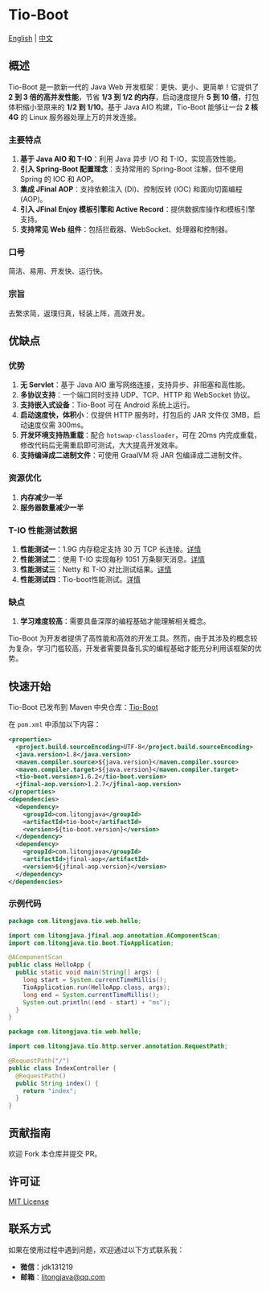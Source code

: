 # Tio-Boot
[English](readme.md) | [中文](readme_cn.md)

## 概述

Tio-Boot 是一款新一代的 Java Web 开发框架：更快、更小、更简单！它提供了 **2 到 3 倍的高并发性能**，节省 **1/3 到 1/2 的内存**，启动速度提升 **5 到 10 倍**，打包体积缩小至原来的 **1/2 到 1/10**。基于 Java AIO 构建，Tio-Boot 能够让一台 **2 核 4G** 的 Linux 服务器处理上万的并发连接。

### 主要特点

1. **基于 Java AIO 和 T-IO**：利用 Java 异步 I/O 和 T-IO，实现高效性能。
2. **引入 Spring-Boot 配置理念**：支持常用的 Spring-Boot 注解，但不使用 Spring 的 IOC 和 AOP。
3. **集成 JFinal AOP**：支持依赖注入 (DI)、控制反转 (IOC) 和面向切面编程 (AOP)。
4. **引入 JFinal Enjoy 模板引擎和 Active Record**：提供数据库操作和模板引擎支持。
5. **支持常见 Web 组件**：包括拦截器、WebSocket、处理器和控制器。

### 口号

简洁、易用、开发快、运行快。

### 宗旨

去繁求简，返璞归真，轻装上阵，高效开发。

## 优缺点

### 优势

1. **无 Servlet**：基于 Java AIO 重写网络连接，支持异步、非阻塞和高性能。
2. **多协议支持**：一个端口同时支持 UDP、TCP、HTTP 和 WebSocket 协议。
3. **支持嵌入式设备**：Tio-Boot 可在 Android 系统上运行。
4. **启动速度快，体积小**：仅提供 HTTP 服务时，打包后的 JAR 文件仅 3MB，启动速度仅需 300ms。
5. **开发环境支持热重载**：配合 `hotswap-classloader`，可在 20ms 内完成重载，修改代码后无需重启即可测试，大大提高开发效率。
6. **支持编译成二进制文件**：可使用 GraalVM 将 JAR 包编译成二进制文件。

### 资源优化

1. **内存减少一半**
2. **服务器数量减少一半**

### T-IO 性能测试数据

1. **性能测试一**：1.9G 内存稳定支持 30 万 TCP 长连接。[详情](https://www.tiocloud.com/61)
2. **性能测试二**：使用 T-IO 实现每秒 1051 万条聊天消息。[详情](https://www.tiocloud.com/41)
3. **性能测试三**：Netty 和 T-IO 对比测试结果。[详情](https://www.tiocloud.com/154)
3. **性能测试四**：Tio-boot性能测试。[详情](https://tio-boot.litongjava.com/zh/80_%E6%80%A7%E8%83%BD%E6%B5%8B%E8%AF%95/01.html)

### 缺点

1. **学习难度较高**：需要具备深厚的编程基础才能理解相关概念。

Tio-Boot 为开发者提供了高性能和高效的开发工具。然而，由于其涉及的概念较为复杂，学习门槛较高，开发者需要具备扎实的编程基础才能充分利用该框架的优势。

## 快速开始

Tio-Boot 已发布到 Maven 中央仓库：[Tio-Boot](https://central.sonatype.com/artifact/com.litongjava/tio-boot)

在 `pom.xml` 中添加以下内容：

```xml
<properties>
  <project.build.sourceEncoding>UTF-8</project.build.sourceEncoding>
  <java.version>1.8</java.version>
  <maven.compiler.source>${java.version}</maven.compiler.source>
  <maven.compiler.target>${java.version}</maven.compiler.target>
  <tio-boot.version>1.6.2</tio-boot.version>
  <jfinal-aop.version>1.2.7</jfinal-aop.version>
</properties>
<dependencies>
  <dependency>
    <groupId>com.litongjava</groupId>
    <artifactId>tio-boot</artifactId>
    <version>${tio-boot.version}</version>
  </dependency>
  <dependency>
    <groupId>com.litongjava</groupId>
    <artifactId>jfinal-aop</artifactId>
    <version>${jfinal-aop.version}</version>
  </dependency>  
</dependencies>
```

### 示例代码

```java
package com.litongjava.tio.web.hello;

import com.litongjava.jfinal.aop.annotation.AComponentScan;
import com.litongjava.tio.boot.TioApplication;

@AComponentScan
public class HelloApp {
  public static void main(String[] args) {
    long start = System.currentTimeMillis();
    TioApplication.run(HelloApp.class, args);
    long end = System.currentTimeMillis();
    System.out.println((end - start) + "ms");
  }
}
```

```java
package com.litongjava.tio.web.hello;

import com.litongjava.tio.http.server.annotation.RequestPath;

@RequestPath("/")
public class IndexController {
  @RequestPath()
  public String index() {
    return "index";
  }
}
```

## 贡献指南

欢迎 Fork 本仓库并提交 PR。

## 许可证

[MIT License](LICENSE)

## 联系方式

如果在使用过程中遇到问题，欢迎通过以下方式联系我：

- **微信**：jdk131219
- **邮箱**：litongjava@qq.com